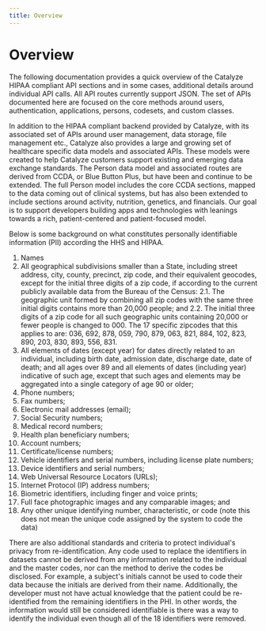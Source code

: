 ```yaml
---
title: Overview
---
```


# Overview

The following documentation provides a quick overview of the Catalyze HIPAA compliant API sections and in some cases, additional details around individual API calls.
All API routes currently support JSON. The set of APIs documented here are focused on the core methods around users, authentication, applications, persons, codesets, and custom classes.

In addition to the HIPAA compliant backend provided by Catalyze, with its associated set of APIs around user management, data storage, file management etc., Catalyze also provides a large and growing set of healthcare specific data models and associated APIs. These models were created to help Catalyze customers support existing and emerging data exchange standards. The Person data model and associated routes are derived from CCDA, or Blue Button Plus, but have been and continue to be extended.
The full Person model includes the core CCDA sections, mapped to the data coming out of clinical systems, but has also been extended to include sections around activity, nutrition, genetics, and financials. Our goal is to support developers building apps and technologies with leanings towards a rich, patient-centered and patient-focused model.

Below is some background on what constitutes personally identifiable information (PII) according the HHS and HIPAA.


1. Names
2. All geographical subdivisions smaller than a State, including street address, city, county, precinct, zip code, and their equivalent geocodes, except for the initial three digits of a zip  code, if according to the current publicly available data from the Bureau of the Census:
2.1. The geographic unit formed by combining all zip codes with the same three initial digits contains more than 20,000 people; and
2.2. The initial three digits of a zip code for all such geographic units containing 20,000 or fewer people is changed to 000. The 17 specific zipcodes that this applies to are: 036, 692, 878, 059, 790, 879, 063, 821, 884, 102, 823, 890, 203, 830, 893, 556, 831.
3. All elements of dates (except year) for dates directly related to an individual, including birth date, admission date, discharge date, date of death; and all ages over 89 and all elements of dates (including year) indicative of such age, except that such ages and elements may be aggregated into a single category of age 90 or older;
4. Phone numbers;
5. Fax numbers;
6. Electronic mail addresses (email);
7. Social Security numbers;
8. Medical record numbers;
9. Health plan beneficiary numbers;
10. Account numbers;
11. Certificate/license numbers;
12. Vehicle identifiers and serial numbers, including license plate numbers;
13. Device identifiers and serial numbers;
14. Web Universal Resource Locators (URLs);
15. Internet Protocol (IP) address numbers;
16. Biometric identifiers, including finger and voice prints;
17. Full face photographic images and any comparable images; and
18. Any other unique identifying number, characteristic, or code (note this does not mean the unique code assigned by the system to code the data)

There are also additional standards and criteria to protect individual's privacy from re-identification. Any code used to replace the identifiers in datasets cannot be derived from any information related to the individual and the master codes, nor can the method to derive the codes be disclosed. For example, a subject's initials cannot be used to code their data because the initials are derived from their name. Additionally, the developer must not have actual knowledge that the patient could be re-identified from the remaining identifiers in the PHI. In other words, the information would still be considered identifiable is there was a way to identify the individual even though all of the 18 identifiers were removed.

